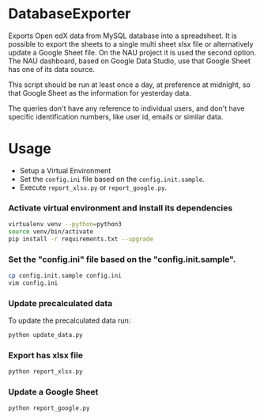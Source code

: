 # DatabaseExporter

Exports Open edX data from MySQL database into a spreadsheet. 
It is possible to export the sheets to a single multi sheet xlsx file or alternatively 
update a Google Sheet file. On the NAU project it is used the second option.
The NAU dashboard, based on Google Data Studio, use that Google Sheet has one of
its data source.

This script should be run at least once a day, at preference at midnight, so that
Google Sheet as the information for yesterday data.

The queries don't have any reference to individual users, and don't have specific
identification numbers, like user id, emails or similar data. 

# Usage

 - Setup a Virtual Environment
 - Set the `config.ini` file based on the `config.init.sample`.
 - Execute `report_xlsx.py` or `report_google.py`.

### Activate virtual environment and install its dependencies
```bash
virtualenv venv --python=python3
source venv/bin/activate
pip install -r requirements.txt --upgrade
```

### Set the "config.ini" file based on the "config.init.sample".
```bash
cp config.init.sample config.ini
vim config.ini
```

### Update precalculated data
To update the precalculated data run:

```bash
python update_data.py
```

### Export has xlsx file
```bash
python report_xlsx.py
```

### Update a Google Sheet
```bash
python report_google.py
```
